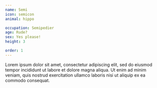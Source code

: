 ```yaml
---
name: Semi
icon: semicon
animal: hippo

occupation: Semipedier
age: Rude?
sex: Yes please!
height: 3

order: 1
---
```


Lorem ipsum dolor sit amet, consectetur adipiscing elit, sed do eiusmod tempor incididunt ut labore et dolore magna aliqua. Ut enim ad minim veniam, quis nostrud exercitation ullamco laboris nisi ut aliquip ex ea commodo consequat.